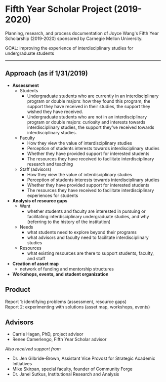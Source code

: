 # Fifth Year Scholar Project (2019-2020)
Planning, research, and process documentation of Joyce Wang's Fifth Year Scholarship (2019-2020) sponsored by Carnegie Mellon University.

GOAL: improving the experience of interdisciplinary studies for undergraduate students 

---

## Approach (as if 1/31/2019)

- **Assessment**
  - Students
    - Undergraduate students who are currently in an interdisciplinary program or double majors: how they found this program, the support they have received in their studies, the support they wished they have received.
    - Undergraduate students who are not in an interdisciplinary program or double majors: curiosity and interests towards interdisciplinary studies,  the support they've received towards interdisciplinary studies.
  - Faculty
    - How they view the value of interdisciplinary studies
    - Perception of students interests towards interdisciplinary studies
    - Whether they have provided support for interested students 
    - The resources they have received to facilitate interdisciplinary research and teaching
  - Staff (advisors)
    - How they view the value of interdisciplinary studies
    - Perception of students interests towards interdisciplinary studies
    - Whether they have provided support for interested students
    - The resources they have received to facilitate interdisciplinary experiences for students
- **Analysis of resource gaps**
  - Want
    - whether students and faculty are interested in pursuing or facilitating interdisciplinary undergraduate studies, and why (referring to the history of the institution)
  - Needs
    - what students need to explore beyond their programs
    - what advisors and faculty need to facilitate interdisciplinary studies
  - Resources
    - what existing resources are there to support students, faculty, and staff
- **Creation of asset map**
  - network of funding and mentorship structures
- **Workshops, events, and student organization** 

## Product
Report 1: identifying problems (assessment, resource gaps)  
Report 2: experimenting with solutions (asset map, workshops, events)

## Advisors
- Carrie Hagan, PhD, project advisor
- Renee Camerlengo, Fifth Year Scholar advisor

*Also received support from*
- Dr. Jen Gilbride-Brown, Assistant Vice Provost for Strategic Academic Initiatives
- Mike Skirpan, special faculty, founder of Community Forge
- Dr. Janel Sutkus, Institutional Research and Analysis
